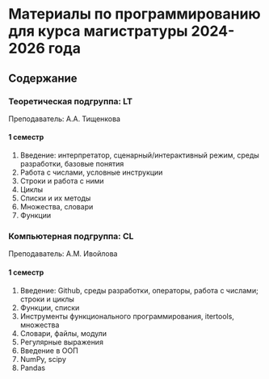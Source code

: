 # Материалы по программированию для курса магистратуры 2024-2026 года

## Содержание

### Теоретическая подгруппа: LT

Преподаватель: А.А. Тищенкова

#### 1 семестр

1. Введение: интерпретатор, сценарный/интерактивный режим, среды разработки, базовые понятия
2. Работа с числами, условные инструкции
3. Строки и работа с ними
4. Циклы
5. Списки и их методы
6. Множества, словари
7. Функции

### Компьютерная подгруппа: CL

Преподаватель: А.М. Ивойлова

#### 1 семестр

1. Введение: Github, среды разработки, операторы, работа с числами; строки и циклы
2. Функции, списки
3. Инструменты функционального программирования, itertools, множества
4. Словари, файлы, модули
5. Регулярные выражения
6. Введение в ООП
7. NumPy, scipy
8. Pandas